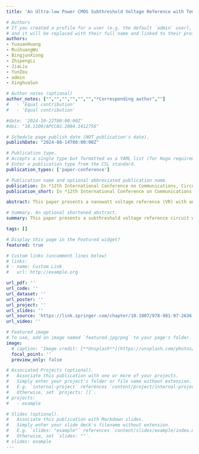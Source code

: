```yaml
---
title: 'An Ultra-low Power CMOS Subthreshold Voltage Reference with Temperature Coefficient Compensation'

# Authors
# If you created a profile for a user (e.g. the default `admin` user), write the username (folder name) here
# and it will be replaced with their full name and linked to their profile.
authors:
- YuxuanHuang
- RuihuangWu
- BingjunXiong
- ZhipengLi
- JiaLiu
- YunZou
- admin
- XinghuaSun

# Author notes (optional)
author_notes: ["","","","","","","*Corresponding author",""]
#   - 'Equal contribution'
#   - 'Equal contribution'

#date: '2024-10-22T00:00:00Z'
#doi: "10.1109/APCCAS.2004.1412756"

# Schedule page publish date (NOT publication's date).
publishDate: "2024-08-14T00:00:00Z"

# Publication type.
# Accepts a single type but formatted as a YAML list (for Hugo requirements).
# Enter a publication type from the CSL standard.
publication_types: ['paper-conference']

# Publication name and optional abbreviated publication name.
publication: In *12th International Conference on Communications, Circuits and Systems, Singapore*
publication_short: In *12th International Conference on Communications, Circuits and Systems, Singapore*

abstract: This paper presents a nanowatt voltage reference (VR) with an ultra-low power consumption temperature coefficient compensation. All transistors are biased in the subthreshold region to reduce the power consumption of the proposed VR circuit. The complementary-to-absolute-temperature (CTAT) voltage and proportional-to-absolute-temperature (PTAT) voltage are mainly generated by two NMOS transistors with different threshold voltages. At the same time, a simple temperature compensation circuit is designed to optimize the temperature coefficient at high temperatures, so that the circuit can generate a reference voltage with a wider temperature range and a lower temperature coefficient. The proposed VR circuit is fabricated in a 0.18-μm CMOS process with a silicon area of only 0.022 mm2. Theoretical analysis and post-layout simulation results verified the reliability and performance improvement of circuit operation. The proposed VR circuit generates a reference voltage of 308.21 mV with a temperature coefficient of 6.42 ppm/℃ over a wide temperature range of −40 ~ 40 ℃. The power consumption of the circuit is 7.04 nW. The voltage line sensitivity (LS) is 0.099%/V.

# Summary. An optional shortened abstract.
summary: This paper presents a subthreshold voltage reference circuit with an efficient temper-ature coefficient compensation.

tags: []

# Display this page in the Featured widget?
featured: true

# Custom links (uncomment lines below)
# links:
# - name: Custom Link
#   url: http://example.org

url_pdf: ''
url_code: ''
url_dataset: ''
url_poster: ''
url_project: ''
url_slides: ''
url_source: 'https://link.springer.com/chapter/10.1007/978-981-97-2636-3_15'
url_video: ''

# Featured image
# To use, add an image named `featured.jpg/png` to your page's folder.
image:
  # caption: 'Image credit: [**Unsplash**](https://unsplash.com/photos/pLCdAaMFLTE)'
  focal_point: ''
  preview_only: false

# Associated Projects (optional).
#   Associate this publication with one or more of your projects.
#   Simply enter your project's folder or file name without extension.
#   E.g. `internal-project` references `content/project/internal-project/index.md`.
#   Otherwise, set `projects: []`.
# projects:
#   - example

# Slides (optional).
#   Associate this publication with Markdown slides.
#   Simply enter your slide deck's filename without extension.
#   E.g. `slides: "example"` references `content/slides/example/index.md`.
#   Otherwise, set `slides: ""`.
# slides: example
---
```


<!-- {{% callout note %}}
Click the _Cite_ button above to demo the feature to enable visitors to import publication metadata into their reference management software.
{{% /callout %}}

{{% callout note %}}
Create your slides in Markdown - click the _Slides_ button to check out the example.
{{% /callout %}} -->

<!-- Add the publication's **full text** or **supplementary notes** here. You can use rich formatting such as including [code, math, and images](https://docs.hugoblox.com/content/writing-markdown-latex/). -->
